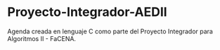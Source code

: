 # Proyecto-Integrador-AEDII
Agenda creada en lenguaje C como parte del Proyecto Integrador para Algoritmos II - FaCENA.

